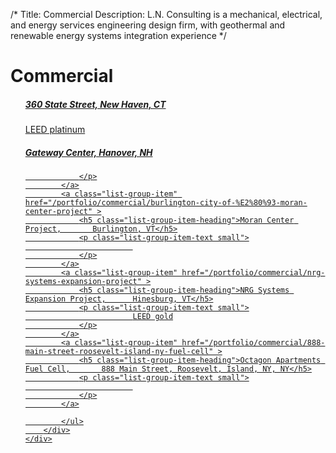 /*
Title: Commercial
Description: L.N. Consulting is a mechanical, electrical, and energy services engineering design firm, with geothermal and renewable energy systems integration experience
*/


# Commercial

<div>
	<div class="row">
		<div class="col-md-6" >
			<ul class="list-group">
							<a class="list-group-item" href="/portfolio/commercial/360-state-street" >
				<h5 class="list-group-item-heading">360 State Street, 	    New Haven, CT</h5>
				<p class="list-group-item-text small">
						    LEED platinum
				</p>
			</a>
			<a class="list-group-item" href="/portfolio/commercial/gateway-center" >
				<h5 class="list-group-item-heading">Gateway Center, 	    Hanover, NH</h5>
				<p class="list-group-item-text small">
						    
				</p>
			</a>
			<a class="list-group-item" href="/portfolio/commercial/burlington-city-of-%E2%80%93-moran-center-project" >
				<h5 class="list-group-item-heading">Moran Center Project, 	    Burlington, VT</h5>
				<p class="list-group-item-text small">
						    
				</p>
			</a>
			<a class="list-group-item" href="/portfolio/commercial/nrg-systems-expansion-project" >
				<h5 class="list-group-item-heading">NRG Systems Expansion Project, 	    Hinesburg, VT</h5>
				<p class="list-group-item-text small">
						    LEED gold
				</p>
			</a>
			<a class="list-group-item" href="/portfolio/commercial/888-main-street-roosevelt-island-ny-fuel-cell" >
				<h5 class="list-group-item-heading">Octagon Apartments Fuel Cell, 	    888 Main Street, Roosevelt, Island, NY, NY</h5>
				<p class="list-group-item-text small">
						    
				</p>
			</a>

			</ul>
		</div>
	</div>
</div>
			